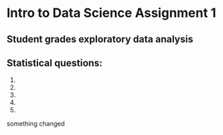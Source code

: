 # Intro to Data Science Assignment 1
## Student grades exploratory data analysis 

## Statistical questions: 
1. 
2. 
3. 
4. 
5. 
 something changed 
